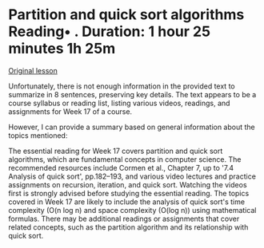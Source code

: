 # Partition and quick sort algorithms Reading• . Duration: 1 hour 25 minutes 1h 25m

[Original lesson](https://www.coursera.org/learn/uol-fundamentals-of-computer-science/supplement/VKpIQ/partition-and-quick-sort-algorithms)

Unfortunately, there is not enough information in the provided text to summarize in 8 sentences, preserving key details. The text appears to be a course syllabus or reading list, listing various videos, readings, and assignments for Week 17 of a course.

However, I can provide a summary based on general information about the topics mentioned:

The essential reading for Week 17 covers partition and quick sort algorithms, which are fundamental concepts in computer science. The recommended resources include Cormen et al., Chapter 7, up to '7.4 Analysis of quick sort', pp.182–193, and various video lectures and practice assignments on recursion, iteration, and quick sort. Watching the videos first is strongly advised before studying the essential reading. The topics covered in Week 17 are likely to include the analysis of quick sort's time complexity (O(n log n) and space complexity (O(log n)) using mathematical formulas. There may be additional readings or assignments that cover related concepts, such as the partition algorithm and its relationship with quick sort.

